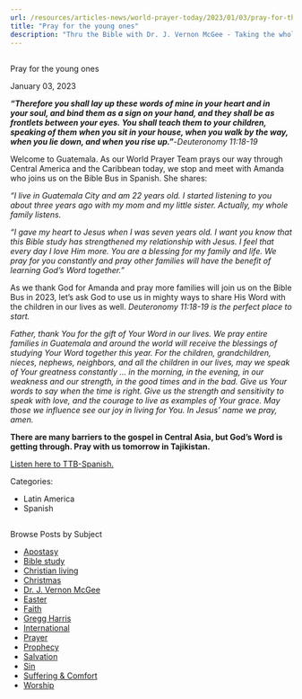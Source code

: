 ```yaml
---
url: /resources/articles-news/world-prayer-today/2023/01/03/pray-for-the-young-ones
title: "Pray for the young ones"
description: "Thru the Bible with Dr. J. Vernon McGee - Taking the whole Word to the whole world"
---
```







## 
 Pray for the young ones


January 03, 2023
![]()




***“Therefore you shall lay up these words of mine in your heart and in your soul, and bind them as a sign on your hand, and they shall be as frontlets between your eyes. You shall teach them to your children, speaking of them when you sit in your house, when you walk by the way, when you lie down, and when you rise up.******”***-*Deuteronomy 11:18-19* 

Welcome to Guatemala. As our World Prayer Team prays our way through Central America and the Caribbean today, we stop and meet with Amanda who joins us on the Bible Bus in Spanish. She shares:

*“I live in Guatemala City and am 22 years old. I started listening to you about three years ago with my mom and my little sister. Actually, my whole family listens.* 

*“I gave my heart to Jesus when I was seven years old. I want you know that this Bible study has strengthened my relationship with Jesus. I feel that every day I love Him more. You are a blessing for my family and life. We pray for you constantly and pray other families will have the benefit of learning God’s Word together.”*

As we thank God for Amanda and pray more families will join us on the Bible Bus in 2023, let’s ask God to use us in mighty ways to share His Word with the children in our lives as well. *Deuteronomy 11:18-19 is the perfect place to start.*

*Father, thank You for the gift of Your Word in our lives. We pray entire families in Guatemala and around the world will receive the blessings of studying Your Word together this year. For the children, grandchildren, nieces, nephews, neighbors, and all the children in our lives, may we speak of Your greatness constantly … in the morning, in the evening, in our weakness and our strength, in the good times and in the bad. Give us Your words to say when the time is right. Give us the strength and sensitivity to speak with love, and the courage to live as examples of Your grace. May those we influence see our joy in living for You. In Jesus’ name we pray, amen.*

**There are many barriers to the gospel in Central Asia, but God’s Word is getting through. Pray with us tomorrow in Tajikistan.**

[Listen here to TTB-Spanish.](https://ttb.twr.org/home/day,0415/language,SPA-LAT)



Categories: 


* Latin America
* Spanish









## 
 Browse Posts by Subject


* [Apostasy](/resources/articles-news/-in-tags/tags/Apostasy)
* [Bible study](/resources/articles-news/-in-tags/tags/Bible-study)
* [Christian living](/resources/articles-news/-in-tags/tags/Christian-living)
* [Christmas](/resources/articles-news/-in-tags/tags/Christmas)
* [Dr. J. Vernon McGee](/resources/articles-news/-in-tags/tags/Dr-J-Vernon-McGee)
* [Easter](/resources/articles-news/-in-tags/tags/easter)
* [Faith](/resources/articles-news/-in-tags/tags/Faith)
* [Gregg Harris](/resources/articles-news/-in-tags/tags/Gregg-Harris)
* [International](/resources/articles-news/-in-tags/tags/International)
* [Prayer](/resources/articles-news/-in-tags/tags/prayer)
* [Prophecy](/resources/articles-news/-in-tags/tags/Prophecy)
* [Salvation](/resources/articles-news/-in-tags/tags/Salvation)
* [Sin](/resources/articles-news/-in-tags/tags/sin)
* [Suffering & Comfort](/resources/articles-news/-in-tags/tags/Suffering-Comfort)
* [Worship](/resources/articles-news/-in-tags/tags/worship)






